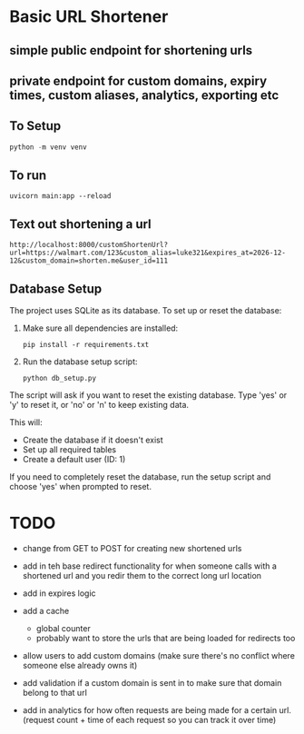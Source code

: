 # Basic URL Shortener

## simple public endpoint for shortening urls

## private endpoint for custom domains, expiry times, custom aliases, analytics, exporting etc

## To Setup 

```py 
python -m venv venv
```

## To run
```
uvicorn main:app --reload
```

## Text out shortening a url

`http://localhost:8000/customShortenUrl?url=https://walmart.com/123&custom_alias=luke321&expires_at=2026-12-12&custom_domain=shorten.me&user_id=111`


## Database Setup

The project uses SQLite as its database. To set up or reset the database:

1. Make sure all dependencies are installed:
   ```
   pip install -r requirements.txt
   ```

2. Run the database setup script:
   ```
   python db_setup.py
   ```

The script will ask if you want to reset the existing database. Type 'yes' or 'y' to reset it, or 'no' or 'n' to keep existing data.

This will:
- Create the database if it doesn't exist
- Set up all required tables
- Create a default user (ID: 1)

If you need to completely reset the database, run the setup script and choose 'yes' when prompted to reset.

# TODO 
- change from GET to POST for creating new shortened urls
- add in teh base redirect functionality for when someone calls with a shortened url and you redir them to the correct long url location
- add in expires logic
- add a cache
    - global counter
    - probably want to store the urls that are being loaded for redirects too

- allow users to add custom domains (make sure there's no conflict where someone else already owns it)
- add validation if a custom domain is sent in to make sure that domain belong to that url

- add in analytics for how often requests are being made for a certain url. (request count + time of each request so you can track it over time)